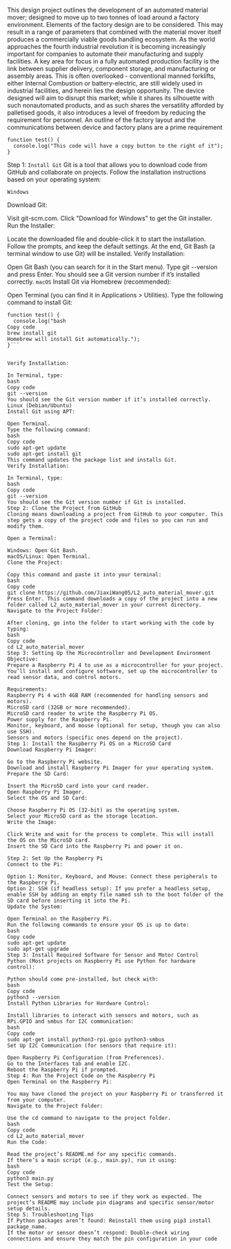 This design project outlines the development of an automated material mover; designed to move up to two tonnes of load around a factory environment. Elements of the factory design are to be considered. This may result in a range of parameters that combined with the material mover itself produces a commercially viable goods handling ecosystem. As the world approaches the fourth industrial revolution it is becoming increasingly important for companies to automate their manufacturing and supply facilities. A key area for focus in a fully automated production facility is the link between supplier delivery, component storage, and manufacturing or assembly areas. This is often overlooked - conventional manned forklifts, either Internal Combustion or battery-electric, are still widely used in industrial facilities, and herein lies the design opportunity. The device designed will aim to disrupt this market; while it shares its silhouette with such nonautomated products, and as such shares the versatility afforded by palletised goods, it also introduces a level of freedom by reducing the requirement for personnel. An outline of the factory layout and the communications between device and factory plans are a prime requirement 

```
function test() {
  console.log("This code will have a copy button to the right of it");
}
```

Step 1: ```Install Git```
Git is a tool that allows you to download code from GitHub and collaborate on projects. Follow the installation instructions based on your operating system:

```
Windows
```
Download Git:

Visit git-scm.com.
Click "Download for Windows" to get the Git installer.
Run the Installer:

Locate the downloaded file and double-click it to start the installation.
Follow the prompts, and keep the default settings.
At the end, Git Bash (a terminal window to use Git) will be installed. 
Verify Installation:

Open Git Bash (you can search for it in the Start menu).
Type git --version and press Enter. You should see a Git version number if it’s installed correctly.
```macOS```
Install Git via Homebrew (recommended):

Open Terminal (you can find it in Applications > Utilities).
Type the following command to install Git:
```
function test() {
  console.log("bash
Copy code
brew install git
Homebrew will install Git automatically.");
}```


Verify Installation:

In Terminal, type:
bash
Copy code
git --version
You should see the Git version number if it’s installed correctly.
Linux (Debian/Ubuntu)
Install Git using APT:

Open Terminal.
Type the following command:
bash
Copy code
sudo apt-get update
sudo apt-get install git
This command updates the package list and installs Git.
Verify Installation:

In Terminal, type:
bash
Copy code
git --version
You should see the Git version number if Git is installed.
Step 2: Clone the Project from GitHub
Cloning means downloading a project from GitHub to your computer. This step gets a copy of the project code and files so you can run and modify them.

Open a Terminal:

Windows: Open Git Bash.
macOS/Linux: Open Terminal.
Clone the Project:

Copy this command and paste it into your terminal:
bash
Copy code
git clone https://github.com/JiaxiWang05/L2_auto_material_mover.git
Press Enter. This command downloads a copy of the project into a new folder called L2_auto_material_mover in your current directory.
Navigate to the Project Folder:

After cloning, go into the folder to start working with the code by typing:
bash
Copy code
cd L2_auto_material_mover
Step 3: Setting Up the Microcontroller and Development Environment
Objective:
Prepare a Raspberry Pi 4 to use as a microcontroller for your project. You’ll install and configure software, set up the microcontroller to read sensor data, and control motors.

Requirements:
Raspberry Pi 4 with 4GB RAM (recommended for handling sensors and motors).
MicroSD card (32GB or more recommended).
MicroSD card reader to write the Raspberry Pi OS.
Power supply for the Raspberry Pi.
Monitor, keyboard, and mouse (optional for setup, though you can also use SSH).
Sensors and motors (specific ones depend on the project).
Step 1: Install the Raspberry Pi OS on a MicroSD Card
Download Raspberry Pi Imager:

Go to the Raspberry Pi website.
Download and install Raspberry Pi Imager for your operating system.
Prepare the SD Card:

Insert the MicroSD card into your card reader.
Open Raspberry Pi Imager.
Select the OS and SD Card:

Choose Raspberry Pi OS (32-bit) as the operating system.
Select your MicroSD card as the storage location.
Write the Image:

Click Write and wait for the process to complete. This will install the OS on the MicroSD card.
Insert the SD Card into the Raspberry Pi and power it on.

Step 2: Set Up the Raspberry Pi
Connect to the Pi:

Option 1: Monitor, Keyboard, and Mouse: Connect these peripherals to the Raspberry Pi.
Option 2: SSH (if headless setup): If you prefer a headless setup, enable SSH by adding an empty file named ssh to the boot folder of the SD card before inserting it into the Pi.
Update the System:

Open Terminal on the Raspberry Pi.
Run the following commands to ensure your OS is up to date:
bash
Copy code
sudo apt-get update
sudo apt-get upgrade
Step 3: Install Required Software for Sensor and Motor Control
Python (Most projects on Raspberry Pi use Python for hardware control):

Python should come pre-installed, but check with:
bash
Copy code
python3 --version
Install Python Libraries for Hardware Control:

Install libraries to interact with sensors and motors, such as RPi.GPIO and smbus for I2C communication:
bash
Copy code
sudo apt-get install python3-rpi.gpio python3-smbus
Set Up I2C Communication (for sensors that require it):

Open Raspberry Pi Configuration (from Preferences).
Go to the Interfaces tab and enable I2C.
Reboot the Raspberry Pi if prompted.
Step 4: Run the Project Code on the Raspberry Pi
Open Terminal on the Raspberry Pi:

You may have cloned the project on your Raspberry Pi or transferred it from your computer.
Navigate to the Project Folder:

Use the cd command to navigate to the project folder.
bash
Copy code
cd L2_auto_material_mover
Run the Code:

Read the project’s README.md for any specific commands.
If there’s a main script (e.g., main.py), run it using:
bash
Copy code
python3 main.py
Test the Setup:

Connect sensors and motors to see if they work as expected. The project’s README may include pin diagrams and specific sensor/motor setup details.
Step 5: Troubleshooting Tips
If Python packages aren’t found: Reinstall them using pip3 install package_name.
If the motor or sensor doesn’t respond: Double-check wiring connections and ensure they match the pin configuration in your code
